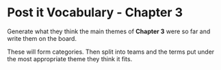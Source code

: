 # Post it Vocabulary - Chapter 3

Generate what they think the main themes
of **Chapter 3** were so far and write them on the board.

These will form categories. Then split into
teams and the terms put under the most appropriate theme they think
it fits.
